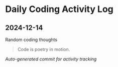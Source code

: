 # Daily Coding Activity Log

## 2024-12-14

Random coding thoughts

> Code is poetry in motion.

*Auto-generated commit for activity tracking*
